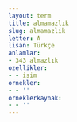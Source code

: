 ```yaml
---
layout: term
title: almamazlık
slug: almamazlik
letter: A
lisan: Türkçe
anlamlar:
- 343 almazlık
ozellikler:
- - isim
ornekler:
- - ''
orneklerkaynak:
- - ''
---
```

